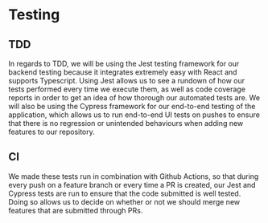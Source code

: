 # Testing

## TDD
In regards to TDD, we will be using the Jest testing framework for our backend testing because it integrates extremely easy with React and supports Typescript. Using Jest allows us to see a rundown of how our tests performed every time we execute them, as well as code coverage reports in order to get an idea of how thorough our automated tests are. We will also be using the Cypress framework for our end-to-end testing of the application, which allows us to run end-to-end UI tests on pushes to ensure that there is no regression or unintended behaviours when adding new features to our repository.

## CI
We made these tests run in combination with Github Actions, so that during every push on a feature branch or every time a PR is created, our Jest and Cypress tests are run to ensure that the code submitted is well tested. Doing so allows us to decide on whether or not we should merge new features that are submitted through PRs.
